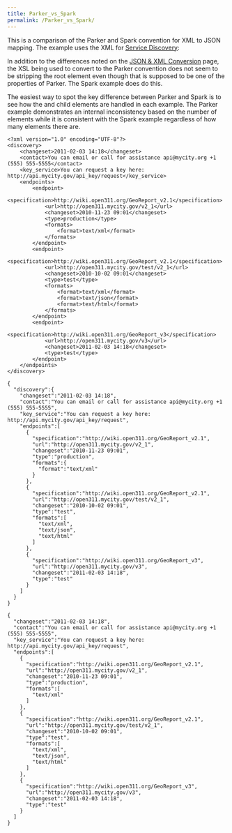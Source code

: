 ```yaml
---
title: Parker_vs_Spark
permalink: /Parker_vs_Spark/
---
```


This is a comparison of the Parker and Spark convention for XML to JSON mapping. The example uses the XML for [Service Discovery](/Service_Discovery "wikilink"):

In addition to the differences noted on the [JSON & XML Conversion](http://wiki.open311.org/JSON_and_XML_Conversion#The_Spark_Convention) page, the XSL being used to convert to the Parker convention does not seem to be stripping the root element even though that is supposed to be one of the properties of Parker. The Spark example does do this.

The easiest way to spot the key difference between Parker and Spark is to see how the <formats> and child <format> elements are handled in each example. The Parker example demonstrates an internal inconsistency based on the number of <format> elements while it is consistent with the Spark example regardless of how many <format> elements there are.

<tabs> <tab title="XML">

    <?xml version="1.0" encoding="UTF-8"?>
    <discovery>
        <changeset>2011-02-03 14:18</changeset>
        <contact>You can email or call for assistance api@mycity.org +1 (555) 555-5555</contact>
        <key_service>You can request a key here: http://api.mycity.gov/api_key/request</key_service>
        <endpoints>
            <endpoint>
                <specification>http://wiki.open311.org/GeoReport_v2.1</specification>
                <url>http://open311.mycity.gov/v2_1</url>
                <changeset>2010-11-23 09:01</changeset>
                <type>production</type>
                <formats>
                    <format>text/xml</format>
                </formats>
            </endpoint>
            <endpoint>
                <specification>http://wiki.open311.org/GeoReport_v2.1</specification>
                <url>http://open311.mycity.gov/test/v2_1</url>
                <changeset>2010-10-02 09:01</changeset>
                <type>test</type>
                <formats>
                    <format>text/xml</format>
                    <format>text/json</format>
                    <format>text/html</format>
                </formats>
            </endpoint>
            <endpoint>
                <specification>http://wiki.open311.org/GeoReport_v3</specification>
                <url>http://open311.mycity.gov/v3</url>
                <changeset>2011-02-03 14:18</changeset>
                <type>test</type>
            </endpoint>
        </endpoints>
    </discovery>

</tab> <tab title="Parker JSON">

    {
      "discovery":{
        "changeset":"2011-02-03 14:18",
        "contact":"You can email or call for assistance api@mycity.org +1 (555) 555-5555",
        "key_service":"You can request a key here: http://api.mycity.gov/api_key/request",
        "endpoints":[
          {
            "specification":"http://wiki.open311.org/GeoReport_v2.1",
            "url":"http://open311.mycity.gov/v2_1",
            "changeset":"2010-11-23 09:01",
            "type":"production",
            "formats":{
              "format":"text/xml"
            }
          },
          {
            "specification":"http://wiki.open311.org/GeoReport_v2.1",
            "url":"http://open311.mycity.gov/test/v2_1",
            "changeset":"2010-10-02 09:01",
            "type":"test",
            "formats":[
              "text/xml",
              "text/json",
              "text/html"
            ]
          },
          {
            "specification":"http://wiki.open311.org/GeoReport_v3",
            "url":"http://open311.mycity.gov/v3",
            "changeset":"2011-02-03 14:18",
            "type":"test"
          }
        ]
      }
    }

</tab> <tab title="Spark JSON">

    {
      "changeset":"2011-02-03 14:18",
      "contact":"You can email or call for assistance api@mycity.org +1 (555) 555-5555",
      "key_service":"You can request a key here: http://api.mycity.gov/api_key/request",
      "endpoints":[
        {
          "specification":"http://wiki.open311.org/GeoReport_v2.1",
          "url":"http://open311.mycity.gov/v2_1",
          "changeset":"2010-11-23 09:01",
          "type":"production",
          "formats":[
            "text/xml"
          ]
        },
        {
          "specification":"http://wiki.open311.org/GeoReport_v2.1",
          "url":"http://open311.mycity.gov/test/v2_1",
          "changeset":"2010-10-02 09:01",
          "type":"test",
          "formats":[
            "text/xml",
            "text/json",
            "text/html"
          ]
        },
        {
          "specification":"http://wiki.open311.org/GeoReport_v3",
          "url":"http://open311.mycity.gov/v3",
          "changeset":"2011-02-03 14:18",
          "type":"test"
        }
      ]
    }

</tab> </tabs>
